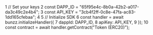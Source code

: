 1 // Set your keys
2 const DAPP_ID = "65f95e4c-8b0a-42b2-a017-da3c49c2e4b4";
3 const API_KEY = "3cb4f2ff-0c8e-47fa-ac83-1dd165cfebaa";
4
5 // Initialize SDK
6 const handler = await bunzz.initializeHandler({
7 dappId: DAPP_ID,
8 apiKey: API_KEY,
9 });
10 const contract = await handler.getContract("Token (ERC20)");
